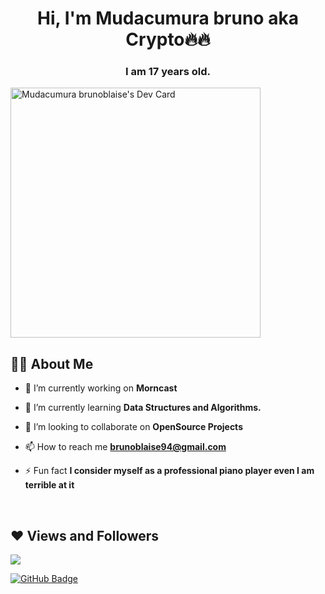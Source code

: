 

<h1 align="center">Hi, I'm Mudacumura bruno aka Crypto🔥🔥</h1>
<h3 align="center">I am 17 years old.</h3>
<a href="https://app.daily.dev/brunoblaise94"><img src="https://api.daily.dev/devcards/6fd63c2302724a74b865750c817f9092.png?r=u3e" width="400" alt="Mudacumura brunoblaise's Dev Card"/></a>



## 🙋‍♂️ About Me

- 🔭 I’m currently working on **Morncast**

- 🌱 I’m currently learning **Data Structures and Algorithms.**

- 👯 I’m looking to collaborate on **OpenSource Projects**


- 📫 How to reach me **brunoblaise94@gmail.com**

- ⚡ Fun fact **I consider myself as a professional piano player even I am terrible at it**

<br/>



## ❤ Views and Followers

<a href="https://github.com/Meghna-DAS/github-profile-views-counter">
    <img src="https://komarev.com/ghpvc/?username=brunoblaise">
</a>


<a href="https://github.com/brunoblaise?tab=followers"><img src="https://img.shields.io/github/followers/brunoblaise?label=Followers&style=social" alt="GitHub Badge"></a>
